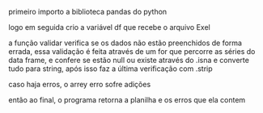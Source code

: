 primeiro importo a biblioteca pandas do python 

logo em seguida crio a variável df que recebe o arquivo Exel 

a função validar verifica se os dados não estão preenchidos de forma errada,
essa validação é feita através de um for que percorre as séries do data frame,
e confere se estão null ou existe através do .isna e converte tudo para string, após isso
faz a última verificação com .strip

caso haja erros, o arrey erro sofre adições 

então ao final, o programa retorna a planilha e os erros que ela contem 
